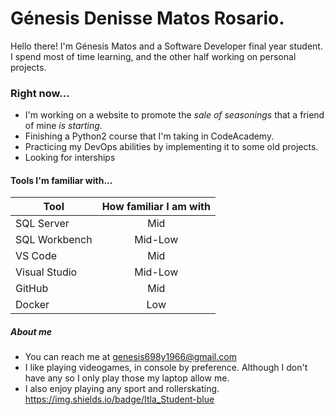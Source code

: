 # Génesis Denisse Matos Rosario. 
Hello there! I'm Génesis Matos and a Software Developer final year student. 
I spend most of time learning, and the other half working on personal projects.


### Right now...

+ I'm working on a website to promote the _sale of seasonings_ that a friend of mine *is starting*.
+ Finishing a Python2 course that I'm taking in CodeAcademy.
+ Practicing my DevOps abilities by implementing it to some old projects.
+ Looking for interships

#### Tools I'm familiar with...
|      Tool     |  How familiar I am with  |
| ------------- | :----------------------: |
| SQL Server    |  Mid                     |
| SQL Workbench |  Mid-Low                 |
| VS Code       |  Mid                     |
| Visual Studio |  Mid-Low                 |
| GitHub        |  Mid                     |
| Docker        |  Low                     |




##### About me 
+ You can reach me at genesis698y1966@gmail.com
+ I like playing videogames, in console by preference. Although I don't have any so I only play those my laptop allow me. 
+ I also enjoy playing any sport and rollerskating.
https://img.shields.io/badge/Itla_Student-blue
